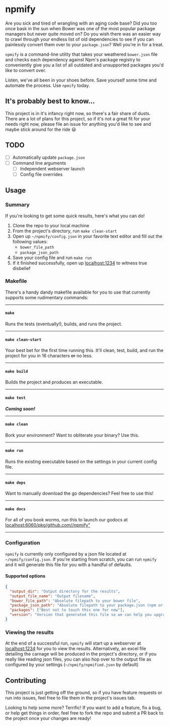 # npmify

Are you sick and tired of wrangling with an aging code base? Did you too once bask in the sun when Bower was one of the most popular package managers but never quite moved on? Do you wish there was an easier way to crawl through your endless list of old dependencies to see if you can painlessly convert them over to your `package.json`? Well you're in for a treat.

`npmify` is a command-line utility that takes your weathered `bower.json` file and checks each dependency against Npm's package registry to conveniently give you a list of all outdated and unsupported packages you'd like to convert over.

Listen, we've all been in your shoes before. Save yourself some time and automate the process. Use `npmify` today.

## It's probably best to know...

This project is in it's infancy right now, so there's a fair share of dusts. There are a lot of plans for this project, so if it's not a great fit for your needs right now, please file an issue for anything you'd like to see and maybe stick around for the ride 😃

## TODO

- [ ] Automatically update `package.json`
- [ ] Command line arguments
  - [ ] Independent webserver launch
  - [ ] Config file overrides

## Usage

### Summary

If you're looking to get some quick results, here's what you can do!

1. Clone the repo to your local machine
1. From the project's directory, run `make clean-start`
1. Open up `~/npmify/config.json` in your favorite text editor and fill out the following values:
    * `bower_file_path`
    * `package_json_path`
1. Save your config file and run `make run`
1. If it finished successfully, open up [localhost:1234](localhost:1234) to witness true disbelief

### Makefile

There's a handy dandy makefile available for you to use that currently supports some rudimentary commands:
***

#### `make`

Runs the tests (eventually!), builds, and runs the project.
***

#### `make clean-start`

Your best bet for the first time running this. It'll clean, test, build, and run the project for you in 16 characters ~~or~~ no less.
***

#### `make build`

Builds the project and produces an executable.
***

#### `make test`

***Coming soon!***
***

#### `make clean`

Bork your environment? Want to obliterate your binary? Use this.
***

#### `make run`

Runs the existing executable based on the settings in your current config file.
***

#### `make deps`

Want to manually download the go dependencies? Feel free to use this!
***

#### `make docs`

For all of you book worms, run this to launch our godocs at [localhost:6060/pkg/github.com//npmify"](localhost:6060/pkg/github.com//npmify)
***

### Configuration

`npmify` is currently only configured by a json file located at `~/npmify/config.json`. If you're starting from scratch, you can run `npmify` and it will generate this file for you with a handful of defaults.

#### Supported options

```json
{
  "output_dir": "Output directory for the results",
  "output_file_name": "Output filename",
  "bower_file_path": "Absolute filepath to your bower file",
  "package_json_path": "Absolute filepath to your package.json (npm or yarn supported)",
  "packages": ["Best not to touch this one for now"],
  "version": "Version that generated this file so we can help you upgrade down the road"
}
```

### Viewing the results

At the end of a successful run, `npmify` will start up a webserver at  [localhost:1234](localhost:1234) for you to view the results. Alternatively, an excel file detailing the carnage will be produced in the project's directory, or if you really like reading json files, you can also hop over to the output file as configured by your settings (`~/npmify/npmified.json` by default)

## Contributing

This project is just getting off the ground, so if you have feature requests or run into issues, feel free to file them in the project's issues tab.

Looking to help some more? Terrific! If you want to add a feature, fix a bug, or help get things in order, feel free to fork the repo and submit a PR back to the project once your changes are ready!